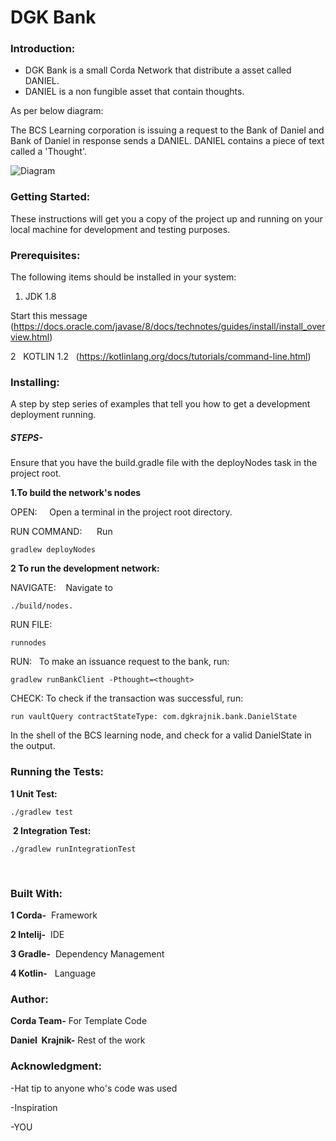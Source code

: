  # DGK Bank

### Introduction:
- DGK Bank is a small Corda Network that distribute a asset called DANIEL. 
- DANIEL is a non fungible asset that contain thoughts.

As per below diagram:

The BCS Learning corporation is issuing a request to the Bank of Daniel and Bank of Daniel in response sends a DANIEL. DANIEL contains a piece of text called a 'Thought'.

![Diagram](danielcorda.png)



### Getting Started:
These instructions will get you a copy of the project up and running on your local machine for development and testing purposes.  



### Prerequisites: 


The following items should be installed in your system: 

1. JDK 1.8  
 
 Start this message (https://docs.oracle.com/javase/8/docs/technotes/guides/install/install_overview.html)
 

2   KOTLIN 1.2
 
(https://kotlinlang.org/docs/tutorials/command-line.html)

### Installing: 
A step by step series of examples that tell you how to get a development deployment running. 
##### STEPS- 
Ensure that you have the build.gradle file with the deployNodes task in the project root. 

**1.To build the network's nodes** 

OPEN:     Open a terminal in the project root directory.
 

RUN COMMAND:      Run   
```
gradlew deployNodes
```



**2 To run the development network:** 

NAVIGATE:    Navigate to 


```
./build/nodes.
```



RUN FILE: 

```
runnodes
```

RUN:   To make an issuance request to the bank, run: 

```
gradlew runBankClient -Pthought=<thought>
```

CHECK: To check if the transaction was successful, run:

```
run vaultQuery contractStateType: com.dgkrajnik.bank.DanielState
```

In the shell of the BCS learning node, and check for a valid DanielState in the output.



### Running the Tests: 
  **1 Unit Test:**  
  
 
 ```
 ./gradlew test
 ```

 **2 Integration Test:**
 
 
 
 
 ```
 ./gradlew runIntegrationTest
 ```
 



### Built With: 
**1 Corda-**  Framework 

**2 Intelij-**  IDE 

**3 Gradle-**  Dependency Management 

**4 Kotlin-**   Language 



### Author: 
**Corda Team-** For Template Code 

**Daniel  Krajnik-** Rest of the work 
 
 
 
### Acknowledgment:
-Hat tip to anyone who's code was used  
  
-Inspiration  
  
-YOU 














